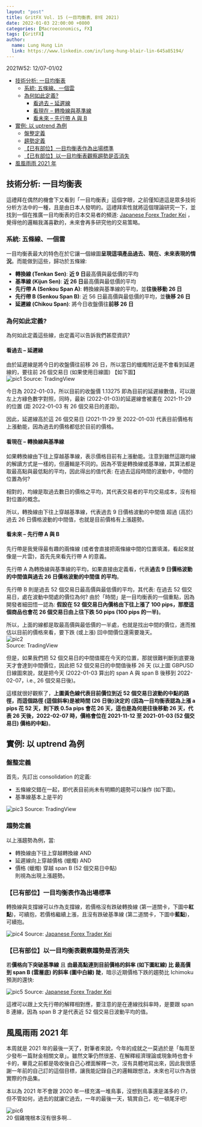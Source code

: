 ```yaml
---
layout: "post"
title: GritFX Vol. 15 (一目均衡表、BYE 2021)
date: 2022-01-03 22:00:00 +0800
categories: [Macroeconomics, FX]
tags: [GritFX]
author:
  name: Lung Hung Lin
  link: https://www.linkedin.com/in/lung-hung-blair-lin-645a85194/ 
---
```

2021W52: 12/07-01/02
- [技術分析: 一目均衡表](#技術分析-一目均衡表)
  - [系統: 五條線、一個雲](#系統-五條線一個雲)
  - [為何如此定義?](#為何如此定義)
    - [看過去 – 延遲線](#看過去--延遲線)
    - [看現在 – 轉換線與基準線](#看現在--轉換線與基準線)
    - [看未來 – 先行帶 A 與 B](#看未來--先行帶-a-與-b)
- [實例: 以 uptrend  為例](#實例-以-uptrend--為例)
  - [盤整定義](#盤整定義)
  - [趨勢定義](#趨勢定義)
  - [【已有部位】一目均衡表作為出場標準](#已有部位一目均衡表作為出場標準)
  - [【已有部位】以一目均衡表觀察趨勢是否消失](#已有部位以一目均衡表觀察趨勢是否消失)
- [風風雨雨 2021 年](#風風雨雨-2021-年)
  
## 技術分析: 一目均衡表
這禮拜在偶然的機會下又看到「一目均衡表」這個字眼，之前僅知道這是眾多技術分析方法中的一種，且是由日本人發明的。這禮拜索性就將這個理論研究一下，並找到一個在推廣一目均衡表的日本交易者的頻道: [Japanese Forex Trader Kei](https://www.youtube.com/channel/UCfa5vWovUbQLIoT5eebT-dA) ，覺得他的邏輯我滿喜歡的，未來會再多研究他的交易策略。
### 系統: 五條線、一個雲
一目均衡表最大的特色在於它讓一個線圖**呈現這項產品過去、現在、未來表現的情況**。而能做到這些，歸功於五條線:
- **轉換線 (Tenkan Sen)**: **近 9 日**最高價與最低價的平均
- **基準線 (Kijun Sen)**: **近 26 日**最高價與最低價的平均
- **先行帶 A (Senkou Span A)**: 轉換線與基準線的平均，並**往後移動 26 日**
- **先行帶 B (Senkou Span B)**: 近 56 日最高價與最低價的平均，並**後移 26 日**
- **延遲線 (Chikou Span)**: 將今日收盤價往**前移 26 日**
### 為何如此定義?
為何如此定義這些線，由定義可以告訴我們甚麼資訊?
#### 看過去 – 延遲線
由於延遲線是將今日的收盤價往前移 26 日，所以當日的蠟燭附近是不會看到延遲線的，要往前 26 個交易日 (如果使用日線圖) 【如下圖】  
![pic1](https://lh3.googleusercontent.com/pw/AM-JKLWf0bhmLnVwcajHlfFMcVevaNGotIOVrzu8jxbn7yG0Scx9AyvvGVYTOZi-EcBxv5oGvGtemrdmZ26z94cDVV8ytPVx9tsIPUO3jGHwQodsFJqC3z83mGuNcLmvAQjc-v_dW00Q2NUoJXNbeKhZ_-1i=w1792-h828-no?authuser=0)
Source: TradingView  

今日為 2022-01-03，所以目前的收盤價 1.13275 即為目前的延遲線數值，可以跟左上方綠色數字對照，同時，最新 (2022-01-03)的延遲線會被畫在 2021-11-29 的位置 (距 2022-01-03 有 26 個交易日的差距)。  

因此，延遲線高於這 26 個交易日 (2021-11-29 至 2022-01-03) 代表目前價格有上漲動能，因為過去的價格都低於目前的價格。
#### 看現在 – 轉換線與基準線
如果轉換線由下往上穿越基準線，表示價格目前有上漲動能。注意到雖然這跟均線的解讀方式是一樣的，但邏輯是不同的。因為不管是轉換線或基準線，其算法都是取最高點與最低點的平均，因此得出的值代表: 在過去這段時間的波動中，中間的位置為何?   

相對的，均線是取過去數日的價格之平均，其代表交易者的平均交易成本，沒有相對位置的概念。  

所以，轉換線由下往上穿越基準線，代表過去 9 日價格波動的中間值 超過 (高於) 過去 26 日價格波動的中間值，也就是目前價格有上漲趨勢。
#### 看未來 – 先行帶 A 與 B
先行帶是我覺得最有趣的兩條線 (或者會直接把兩條線中間的位置填滿，看起來就像是一片雲)，首先先來看先行帶 A 的意義。  

先行帶 A 為轉換線與基準線的平均，如果直接由定義看，代表**過去 9 日價格波動的中間值與過去 26 日價格波動的中間值 的平均**。  

先行帶 B 則是過去 52 個交易日最高價與最低價的平均，其代表: 在過去 52 個交易日，處在波動中間處的價位為何? 由於「時間」是一目均衡表的一個重點，因為開發者細田悟一認為: **假設在 52 個交易日內價格由下往上漲了 100 pips，那麼這個商品也會花 26 個交易日由上往下跌 50 pips (100 pips 的一半)**。  

所以，上面的線都是取最高價與最低價的一半處，也就是找出中間的價位，進而推估以目前的價格來看，要下跌 (或上漲) 回中間價位還需要幾天。  
![pic2](https://lh3.googleusercontent.com/pw/AM-JKLXV3Dz7nr-h2JiLC_qojDD-feYjswmE1xybnl_O15W-Ot72bPPQCPCTJv0O6nkLBiv-XYB4-xVT8dJ2CW_Q3d29PSNfxVYGWRmmGof55Auz87F_JcMRjhg140xuBxNu476bQ17Lc16pgklBaH3RpGFI=w1792-h828-no?authuser=0)  
Source: TradingView

但是，如果我們把 52 個交易日的中間值擺在今天的位置，那就很難判斷到底要幾天才會達到中間價位，因此把 52 個交易日的中間值後移 26 天 (以上圖 GBPUSD 日線圖來說，就是把今天 (2022-01-03 算出的 span A 與 span B 後移到 2022-02-07，i.e., 26 個交易日後)。  

這樣就很好觀察了，**上圖黃色線代表目前價位到近 52 個交易日波動的中點的路徑，而這個路徑 (這個斜率)是被時間 (26 日後)決定的 (因為一目均衡表認為上漲 a pips 花 52 天，則下跌 0.5a pips 會花 26 天，這也是為何是往後移動 26 天，代表 26 天後，2022-02-07 時，價格會位在 2021-11-12 至 2021-01-03 (52 個交易日) 價格的中點)**。

## 實例: 以 uptrend  為例
### 盤整定義
首先，先訂出 consolidation 的定義: 
- 五條線交錯在一起，即代表目前尚未有明顯的趨勢可以操作 (如下圖)。
- 基準線基本上是平的
  
![pic3](https://lh3.googleusercontent.com/pw/AM-JKLWb29Rcl3fslMYZ8zqec4tkcI_FdtUbsUDgfGLd6NVzWJPq6pjE0tbVLGUPPlWqfwxiXKYqA9p7s4f8RDcsjFVWxME5wrCY_kcCkEdP1ooEMMFJZPe8CjmhqL-UPKf72rk6OJLr3rbkBr6wd-49-1YT=w1792-h828-no?authuser=0)
Source: TradingView
### 趨勢定義
以上漲趨勢為例，當:
- 轉換線由下往上穿越轉換線 AND
- 延遲線向上穿越價格 (蠟燭) AND
- 價格 (蠟燭) 穿越 span B (52 個交易日中點)  
則視為出現上漲趨勢。
### 【已有部位】一目均衡表作為出場標準
轉換線與支撐線可以作為支撐線，若價格沒有跌破轉換線 (第一道關卡，下圖中**紅點**)，可續抱，若價格繼續上漲，且沒有跌破基準線 (第二道關卡，下圖中**藍點**)，可續抱。

![pic4](https://lh3.googleusercontent.com/pw/AM-JKLXBxKbJ-qii476dw2XB8K7LgYzxvPOtU4nIpUD7bXeOwOeI5zbH_biohbh7pGYV4PFOHENjlb3L8sUs2pnqUsQPPNTz6jOeULob4DY_K7iYKJZfPG17JWIHhAK2T9vAzjnkYYlqC_EkdoO4L39oEiJh=w1114-h627-no?authuser=0)
Source: [Japanese Forex Trader Kei](https://www.youtube.com/channel/UCfa5vWovUbQLIoT5eebT-dA) 

### 【已有部位】以一目均衡表觀察趨勢是否消失
若**價格向下突破基準線** 且 **由最高點連到目前價格的斜率 (如下圖紅線) 比 最高價到 span B (雲層底) 的斜率 (圖中白線) 陡**，暗示近期價格下跌的趨勢比 Ichimoku 預測的還快:

![pic5](https://lh3.googleusercontent.com/pw/AM-JKLUjpumBIGGETvFy0OlhcaBQqr3H0Bb2FB8xsBsbBllN7aBs7htNG35wk-LKMdmvWuqSCkqNB-H2XZQHhesT8kJqAnSKyVa7xK1oTmLED-WYLWEmicqsusoDesUIJ8ROLNUz6OInOAgm3M6KuhqsO53e=w1107-h621-no?authuser=0)
Source: [Japanese Forex Trader Kei](https://www.youtube.com/channel/UCfa5vWovUbQLIoT5eebT-dA) 

這裡可以跟上文先行帶的解釋相對應，要注意的是在連線找斜率時，是要跟 span B 連線，因為 span B 才是代表近 52 個交易日波動平均的值。  

## 風風雨雨 2021 年
本周就是 2021 年的最後一天了，對筆者來說，今年的成就之一莫過於是「每周至少發布一篇財金相關文章」。雖然文筆仍然很差、在解釋經濟理論或現象時也會卡卡的，畢竟之前都是吸收後自己心裡面解釋一次，沒有具體地寫出來，因此我很感謝一年前的自己訂的這個目標，讓我能記錄自己的邏輯跟想法，未來也可以作為很實際的作品集。  

本以為 2021 年不會跟 2020 年一樣充滿一堆鳥事，沒想到鳥事還是滿多的 (?，但不管如何，過去的就讓它過去，一年的最後一天，犒賞自己，吃一頓尾牙吧! 

![pic6](https://lh3.googleusercontent.com/pw/AM-JKLWVWDv-fxdewcpL2QIXAIlaKHCs9eoEOtjdwwX0x2S3rJRINfnBbCUB_GhzmstXibCCF5PoDTT8enxwLjazTllQC8pHq3FTfm-1ZZw6SNpxnbJHggklpJCwPyB-BOqQmVoWAYMGLCAYp3ymyfXvjfAO=w1190-h893-no?authuser=0)  
20 個雞塊根本沒有很多啊…